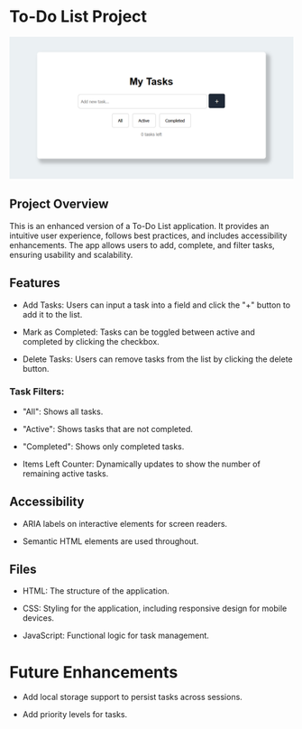 # To-Do List Project

![To-Do List Project Image](image.png)

## Project Overview

This is an enhanced version of a To-Do List application. It provides an intuitive user experience, follows best practices, and includes accessibility enhancements. The app allows users to add, complete, and filter tasks, ensuring usability and scalability.

## Features

- Add Tasks: Users can input a task into a field and click the "+" button to add it to the list.

- Mark as Completed: Tasks can be toggled between active and completed by clicking the checkbox.

- Delete Tasks: Users can remove tasks from the list by clicking the delete button.

### Task Filters:

- "All": Shows all tasks.

- "Active": Shows tasks that are not completed.

- "Completed": Shows only completed tasks.

- Items Left Counter: Dynamically updates to show the number of remaining active tasks.

## Accessibility

- ARIA labels on interactive elements for screen readers.

- Semantic HTML elements are used throughout.

## Files

- HTML: The structure of the application.

- CSS: Styling for the application, including responsive design for mobile devices.

- JavaScript: Functional logic for task management.

# Future Enhancements

- Add local storage support to persist tasks across sessions.

- Add priority levels for tasks.


